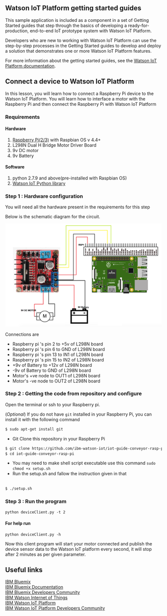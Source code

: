 ## Watson IoT Platform getting started guides
This sample application is included as a component in a set of Getting Started guides that step through the basics of developing a ready-for-production, end-to-end IoT prototype system with Watson IoT Platform.

Developers who are new to working with Watson IoT Platform can use the step-by-step processes in the Getting Started guides to develop and deploy a solution that demonstrates one or more Watson IoT Platform features.

For more information about the getting started guides, see the [Watson IoT Platform documentation](https://console.bluemix.net/docs/services/IoT/getting_started/getting-started-iot-overview.html).


## Connect a device to Watson IoT Platform

In this lesson, you will learn how to connect a Raspberry Pi device to the Watson IoT Platform. You will learn how to interface a motor with the Raspberry Pi and then connect the Raspberry Pi with Watson IoT Platform

### Requirements
#### Hardware

1. [Raspberry Pi(2/3)](https://www.raspberrypi.org/) with Raspbian OS v 4.4+
2. L298N Dual H Bridge Motor Driver Board
3. 9v DC motor
4. 9v Battery

#### Software
1. python 2.7.9 and above(pre-installed with Raspbian OS)
2. [Watson IoT Python library](https://github.com/ibm-watson-iot/iot-python)


### Step 1 : Hardware configuration

You will need all the hardware present in the requirements for this step

Below is the schematic diagram for the circuit.

![Circuit Diagram](resources/circuit.png)

Connections are
* Raspberry pi 's pin 2 to +5v of L298N board
* Raspberry pi 's pin 6 to GND of L298N board
* Raspberry pi 's pin 13 to IN1 of L298N board
* Raspberry pi 's pin 15 to IN2 of L298N board
* +9v of Battery to +12v of L298N board
* -9v of Battery to GND of L298N board
* Motor's +ve node to OUT1 of L298N board
* Motor's -ve node to OUT2 of L298N board

### Step 2 :  Getting the code from repository and configure

Open the terminal or ssh to your Raspberry pi.

(*Optional*) If you do not have `git` installed in your Raspberry Pi, you can install it with the following command

```bash
$ sudo apt-get install git
```

* Git Clone this repository in your Raspberry Pi

```bash
$ git clone https://github.com/ibm-watson-iot/iot-guide-conveyor-rasp-pi
$ cd iot-guide-conveyor-rasp-pi

```
* You may need to make shell script executable use this command `sudo chmod +x setup.sh`
* Run the setup.sh and fallow the instruction given in that

```bash

$ ./setup.sh

```

<!--
* Install the dependencies

```
$ pip install ibmiotf

```
* Update the  lesson1b/device.conf file with your device credentials

    e.g. `org = <your org>` to `org = xxxx`
```
[device]
org = <your org>
type =  <your device type>
id =  <your device id>  
auth-method = token
auth-token =  <your device token>
``` -->


### Step 3 : Run the program

```
python deviceClient.py -t 2

```
#### For help run

```
python deviceClient.py -h
```

Now this client program will start your motor connected and publish the device sensor data to the Watson IoT platform every second, it will stop after 2 minutes as per given parameter.

## Useful links
[Python]: https://www.python.org/
[Raspberry pi]: https://www.raspberrypi.org/


[IBM Bluemix](https://bluemix.net/)  
[IBM Bluemix Documentation](https://www.ng.bluemix.net/docs/)  
[IBM Bluemix Developers Community](http://developer.ibm.com/bluemix)  
[IBM Watson Internet of Things](http://www.ibm.com/internet-of-things/)  
[IBM Watson IoT Platform](http://www.ibm.com/internet-of-things/iot-solutions/watson-iot-platform/)   
[IBM Watson IoT Platform Developers Community](https://developer.ibm.com/iotplatform/)
